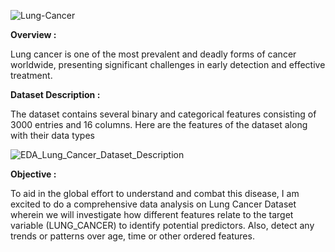 ![Lung-Cancer](https://github.com/user-attachments/assets/65e9ac1c-a3fa-49cd-b408-f459296cee50)

**Overview :**

Lung cancer is one of the most prevalent and deadly forms of cancer worldwide, presenting significant challenges in early detection and effective treatment.

**Dataset Description :**

The dataset contains several binary and categorical features consisting of 3000 entries and 16 columns. Here are the features of the dataset along with their data types

![EDA_Lung_Cancer_Dataset_Description](https://github.com/user-attachments/assets/d799fe55-6de0-4abc-b8c7-fd7618e62f99)

**Objective :**

To aid in the global effort to understand and combat this disease, I am excited to do a comprehensive data analysis on Lung Cancer Dataset wherein we will investigate how different features relate to the target variable (LUNG_CANCER) to identify potential predictors. Also, detect any trends or patterns over age, time or other ordered features.
